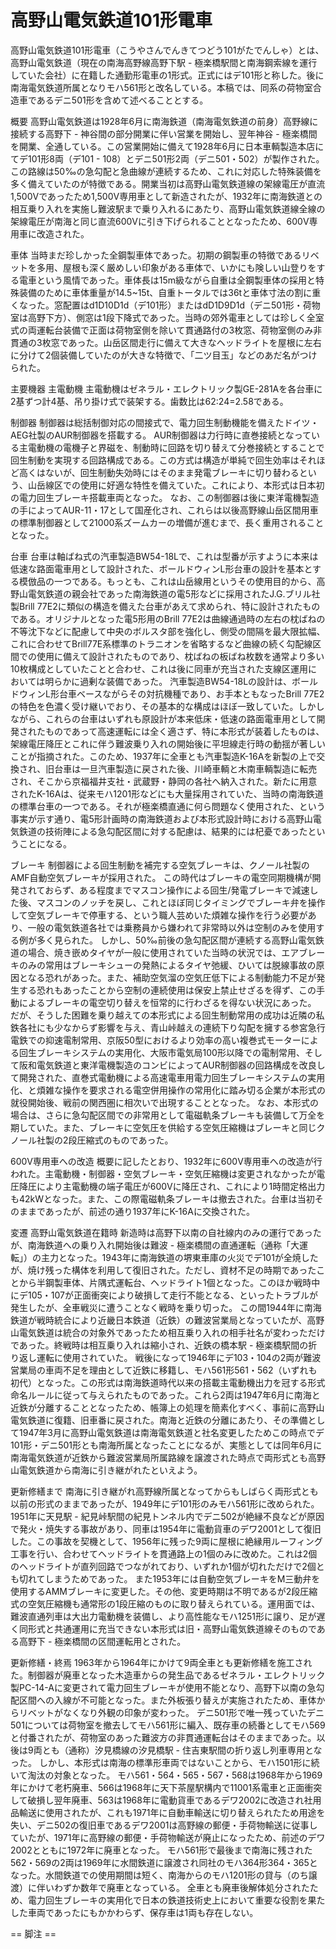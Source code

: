 # 高野山電気鉄道101形電車

高野山電気鉄道101形電車（こうやさんでんきてつどう101がたでんしゃ）とは、高野山電気鉄道（現在の南海高野線高野下駅 - 極楽橋駅間と南海鋼索線を運行していた会社）に在籍した通勤形電車の1形式。正式にはデ101形と称した。後に南海電気鉄道所属となりモハ561形と改名している。本稿では、同系の荷物室合造車であるデニ501形を含めて述べることとする。

概要
高野山電気鉄道は1928年6月に南海鉄道（南海電気鉄道の前身）高野線に接続する高野下 - 神谷間の部分開業に伴い営業を開始し、翌年神谷 - 極楽橋間を開業、全通している。この営業開始に備えて1928年6月に日本車輌製造本店にてデ101形8両（デ101 - 108）とデニ501形2両（デニ501・502）が製作された。この路線は50‰の急勾配と急曲線が連続するため、これに対応した特殊装備を多く備えていたのが特徴である。開業当初は高野山電気鉄道線の架線電圧が直流1,500Vであったため1,500V専用車として新造されたが、1932年に南海鉄道との相互乗り入れを実施し難波駅まで乗り入れるにあたり、高野山電気鉄道線全線の架線電圧が南海と同じ直流600Vに引き下げられることとなったため、600V専用車に改造された。

車体
当時まだ珍しかった全鋼製車体であった。初期の鋼製車の特徴であるリベットを多用、屋根も深く厳めしい印象がある車体で、いかにも険しい山登りをする電車という風情であった。車体長は15m級ながら自重は全鋼製車体の採用と特殊装備のために車体重量が14.5~15t、自重トータルでは36tと車体寸法の割に重くなった。窓配置はd1D10D1d（デ101形）またはdD1D9D1d（デニ501形・荷物室は高野下方）、側窓は1段下降式であった。当時の郊外電車としては珍しく全室式の両運転台装備で正面は荷物室側を除いて貫通路付の3枚窓、荷物室側のみ非貫通の3枚窓であった。山岳区間走行に備えて大きなヘッドライトを屋根に左右に分けて2個装備していたのが大きな特徴で、「二ツ目玉」などのあだ名がつけられた。

主要機器
主電動機
主電動機はゼネラル・エレクトリック製GE-281Aを各台車に2基ずつ計4基、吊り掛け式で装架する。歯数比は62:24=2.58である。

制御器
制御器は総括制御対応の間接式で、電力回生制動機能を備えたドイツ・AEG社製のAUR制御器を搭載する。
AUR制御器は力行時に直巻接続となっている主電動機の電機子と界磁を、制動時に回路を切り替えて分巻接続とすることで回生制動を実現する回路構成である。この方式は構造が単純で回生効率はそれほど高くはないが、回生制動失効時にはそのまま発電ブレーキに切り替わるという、山岳線区での使用に好適な特性を備えていた。これにより、本形式は日本初の電力回生ブレーキ搭載車両となった。
なお、この制御器は後に東洋電機製造の手によってAUR-11・17として国産化され、これらは以後高野線山岳区間用車の標準制御器として21000系ズームカーの増備が進むまで、長く重用されることとなった。

台車
台車は軸ばね式の汽車製造BW54-18Lで、これは型番が示すように本来は低速な路面電車用として設計された、ボールドウィンL形台車の設計を基本とする模倣品の一つである。もっとも、これは山岳線用というその使用目的から、高野山電気鉄道の親会社であった南海鉄道の電5形などに採用されたJ.G.ブリル社製Brill 77E2に類似の構造を備えた台車があえて求められ、特に設計されたものである。オリジナルとなった電5形用のBrill 77E2は曲線通過時の左右の枕ばねの不等沈下などに配慮して中央のボルスタ部を強化し、側受の間隔を最大限拡幅、これに合わせてBrill77E系標準のトラニオンを省略するなど曲線の続く勾配線区間での使用に備えて設計されたものであり、枕ばねの板ばね枚数を通常より多い10枚構成としていたことと合わせ、これは後に同車が充当された支線区運用においては明らかに過剰な装備であった。
汽車製造BW54-18Lの設計は、ボールドウィンL形台車ベースながらその対抗機種であり、お手本ともなったBrill 77E2の特色を色濃く受け継いでおり、その基本的な構成はほぼ一致していた。しかしながら、これらの台車はいずれも原設計が本来低床・低速の路面電車用として開発されたものであって高速運転には全く適さず、特に本形式が装着したものは、架線電圧降圧とこれに伴う難波乗り入れの開始後に平坦線走行時の動揺が著しいことが指摘された。このため、1937年に全車とも汽車製造K-16Aを新製の上で交換され、旧台車は一旦汽車製造に戻された後、川崎車輌と木南車輌製造に転売され、そこから京福福井支社・武蔵野・静岡の各社へ納入された。新たに用意されたK-16Aは、従来モハ1201形などにも大量採用されていた、当時の南海鉄道の標準台車の一つである。それが極楽橋直通に何ら問題なく使用された、という事実が示す通り、電5形計画時の南海鉄道および本形式設計時における高野山電気鉄道の技術陣による急勾配区間に対する配慮は、結果的には杞憂であったということになる。

ブレーキ
制御器による回生制動を補完する空気ブレーキは、クノール社製のAMF自動空気ブレーキが採用された。
この時代はブレーキの電空同期機構が開発されておらず、ある程度までマスコン操作による回生/発電ブレーキで減速した後、マスコンのノッチを戻し、これとほぼ同じタイミングでブレーキ弁を操作して空気ブレーキで停車する、という職人芸めいた煩雑な操作を行う必要があり、一般の電気鉄道各社では乗務員から嫌われて非常時以外は空制のみを使用する例が多く見られた。
しかし、50‰前後の急勾配区間が連続する高野山電気鉄道の場合、焼き嵌めタイヤが一般に使用されていた当時の状況では、エアブレーキのみの常用はブレーキシューの発熱によるタイヤ弛緩、ひいては脱線事故の原因となる恐れがあった。また、補助空気溜の空気圧低下による制動能力不足が発生する恐れもあったことから空制の連続使用は保安上禁止せざるを得ず、この手動によるブレーキの電空切り替えを恒常的に行わざるを得ない状況にあった。
だが、そうした困難を乗り越えての本形式による回生制動常用の成功は近隣の私鉄各社にも少なからず影響を与え、青山峠越えの連続下り勾配を擁する参宮急行電鉄での抑速電制常用、京阪50型におけるより効率の高い複巻式モーターによる回生ブレーキシステムの実用化、大阪市電気局100形以降での電制常用、そして阪和電気鉄道と東洋電機製造のコンビによってAUR制御器の回路構成を改良して開発された、直巻式電動機による高速電車用電力回生ブレーキシステムの実用化、と煩雑な操作を要求される電空併用操作の常用化に踏み切る企業が本形式の就役開始後、戦前の関西圏に相次いで出現することとなった。
なお、本形式の場合は、さらに急勾配区間での非常用として電磁軌条ブレーキも装備して万全を期していた。また、ブレーキに空気圧を供給する空気圧縮機はブレーキと同じクノール社製の2段圧縮式のものであった。

600V専用車への改造
概要に記したとおり、1932年に600V専用車への改造が行われた。主電動機・制御器・空気ブレーキ・空気圧縮機は変更されなかったが電圧降圧により主電動機の端子電圧が600Vに降圧され、これにより1時間定格出力も42kWとなった。また、この際電磁軌条ブレーキは撤去された。台車は当初そのままであったが、前述の通り1937年にK-16Aに交換された。

変遷
高野山電気鉄道在籍時
新造時は高野下以南の自社線内のみの運行であったが、南海鉄道への乗り入れ開始後は難波 - 極楽橋間の直通運転（通称「大運転」）の主力となった。1943年に南海鉄道の堺東車庫の火災でデ101が全焼したが、焼け残った構体を利用して復旧された。ただし、資材不足の時期であったことから半鋼製車体、片隅式運転台、ヘッドライト1個となった。このほか戦時中にデ105・107が正面衝突により破損して走行不能となる、といったトラブルが発生したが、全車戦災に遭うことなく戦時を乗り切った。
この間1944年に南海鉄道が戦時統合により近畿日本鉄道（近鉄）の難波営業局となっていたが、高野山電気鉄道は統合の対象外であったため相互乗り入れの相手社名が変わっただけであった。終戦時は相互乗り入れは縮小され、近鉄の橋本駅 - 極楽橋駅間の折り返し運転に使用されていた。
戦後になって1946年にデ103・104の2両が難波営業局の車両不足を理由として近鉄に移籍し、モハ561形561・562（いずれも初代）となった。この形式は南海鉄道時代以来の搭載主電動機出力を冠する形式命名ルールに従って与えられたものであった。これら2両は1947年6月に南海と近鉄が分離することとなったため、帳簿上の処理を簡素化すべく、事前に高野山電気鉄道に復籍、旧車番に戻された。南海と近鉄の分離にあたり、その準備として1947年3月に高野山電気鉄道は南海電気鉄道と社名変更したためこの時点でデ101形・デニ501形とも南海所属となったことになるが、実態としては同年6月に南海電気鉄道が近鉄から難波営業局所属路線を譲渡された時点で両形式とも高野山電気鉄道から南海に引き継がれたといえよう。

更新修繕まで
南海に引き継がれ高野線所属となってからもしばらく両形式とも以前の形式のままであったが、1949年にデ101形のみモハ561形に改められた。
1951年に天見駅 - 紀見峠駅間の紀見トンネル内でデニ502が絶縁不良などが原因で発火・焼失する事故があり、同車は1954年に電動貨車のデワ2001として復旧した。この事故を契機として、1956年に残った9両に屋根に絶縁用ルーフィング工事を行い、合わせてヘッドライトを貫通路上の1個のみに改めた。これは2個のヘッドライトが直列回路でつながれており、いずれか1個が切れただけで2個とも切れてしまうためであった。
また1953年には自動空気ブレーキをM三動弁を使用するAMMブレーキに変更した。その他、変更時期は不明であるが2段圧縮式の空気圧縮機も通常形の1段圧縮のものに取り替えられている。運用面では、難波直通列車は大出力電動機を装備し、より高性能なモハ1251形に譲り、足が遅く同形式と共通運用に充当できない本形式は旧・高野山電気鉄道線そのものである高野下 - 極楽橋間の区間運転用とされた。

更新修繕・終焉
1963年から1964年にかけて9両全車とも更新修繕を施工された。制御器が廃車となった木造車からの発生品であるゼネラル・エレクトリック製PC-14-Aに変更されて電力回生ブレーキが使用不能となり、高野下以南の急勾配区間への入線が不可能となった。また外板張り替えが実施されたため、車体からリベットがなくなり外観の印象が変わった。
デニ501形で唯一残っていたデニ501については荷物室を撤去してモハ561形に編入、既存車の続番としてモハ569と付番されたが、荷物室のあった難波方の非貫通運転台はそのままであった。以後は9両とも（通称）汐見橋線の汐見橋駅 - 住吉東駅間の折り返し列車専用となった。
しかし、本形式は南海の標準形車両ではないことから、モハ1501形に続いて淘汰の対象となった。
モハ561・564・565・567・568は1968年から1969年にかけて老朽廃車、566は1968年に天下茶屋駅構内で11001系電車と正面衝突して破損し翌年廃車、563は1968年に電動貨車であるデワ2002に改造され社用品輸送に使用されたが、これも1971年に自動車輸送に切り替えられたため用途を失い、デニ502の復旧車であるデワ2001は高野線の郵便・手荷物輸送に従事していたが、1971年に高野線の郵便・手荷物輸送が廃止になったため、前述のデワ2002とともに1972年に廃車となった。
モハ561形で最後まで南海に残された562・569の2両は1969年に水間鉄道に譲渡され同社のモハ364形364・365となった。水間鉄道での使用期間は短く、南海からのモハ1201形の貸与（のち譲渡）に伴いわずか数年で廃車となっている。
全車とも廃車後解体処分されたため、電力回生ブレーキの実用化で日本の鉄道技術史上において重要な役割を果たした車両であったにもかかわらず、保存車は1両も存在しない。


== 脚注 ==